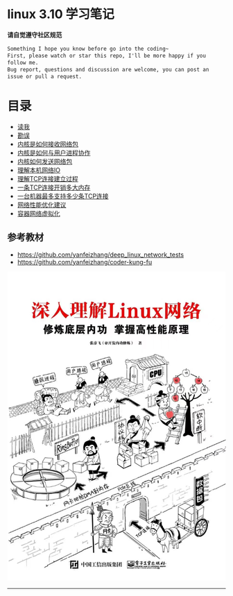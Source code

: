 # linux 3.10 学习笔记

**请自觉遵守社区规范**

```
Something I hope you know before go into the coding~
First, please watch or star this repo, I'll be more happy if you follow me.
Bug report, questions and discussion are welcome, you can post an issue or pull a request.
```


# 目录

* [读我](docs/README.md)
* [勘误](docs/勘误.md)
* [内核是如何接收网络包](docs/内核是如何接收网络包.md)
* [内核是如何与用户进程协作](docs/内核是如何与用户进程协作.md)
* [内核如何发送网络包](docs/内核如何发送网络包.md)
* [理解本机网络IO](docs/理解本机网络IO.md)
* [理解TCP连接建立过程](docs/理解TCP连接建立过程.md)
* [一条TCP连接开销多大内存](docs/一条TCP连接开销多大内存.md)
* [一台机器最多支持多少条TCP连接](docs/一台机器最多支持多少条TCP连接.md)
* [网络性能优化建议](docs/网络性能优化建议.md)
* [容器网络虚拟化](docs/容器网络虚拟化.md)






## 参考教材

* <https://github.com/yanfeizhang/deep_linux_network_tests>
* <https://github.com/yanfeizhang/coder-kung-fu>

![20220620_210146_94](image/20220620_210146_94.png)



---
